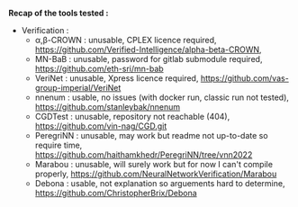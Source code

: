 **Recap of the tools tested :**
  - Verification : 
    - α,β-CROWN : unusable, CPLEX licence required, https://github.com/Verified-Intelligence/alpha-beta-CROWN,   
    - MN-BaB : unusable, password for gitlab submodule required, https://github.com/eth-sri/mn-bab 
    - VeriNet : unusable, Xpress licence required, https://github.com/vas-group-imperial/VeriNet
    - nnenum : usable, no issues (with docker run, classic run not tested), https://github.com/stanleybak/nnenum
    - CGDTest : unusable, repository not reachable (404), https://github.com/vin-nag/CGD.git
    - PeregriNN : unusable, may work but readme not up-to-date so require time, https://github.com/haithamkhedr/PeregriNN/tree/vnn2022
    - Marabou : unusable, will surely work but for now I can't compile properly, https://github.com/NeuralNetworkVerification/Marabou
    - Debona : usable, not explanation so arguements hard to determine, https://github.com/ChristopherBrix/Debona
